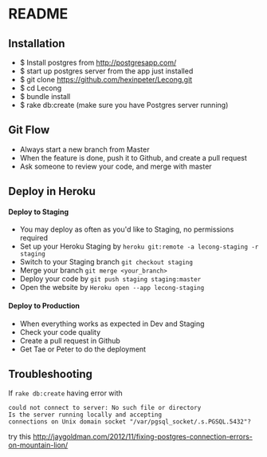 # README

## Installation

* $ Install postgres from http://postgresapp.com/
* $ start up postgres server from the app just installed
* $ git clone https://github.com/hexinpeter/Lecong.git
* $ cd Lecong
* $ bundle install
* $ rake db:create (make sure you have Postgres server running)



## Git Flow

* Always start a new branch from Master
* When the feature is done, push it to Github, and create a pull request
* Ask someone to review your code, and merge with master


## Deploy in Heroku

#### Deploy to Staging
* You may deploy as often as you'd like to Staging, no permissions required
* Set up your Heroku Staging by `heroku git:remote -a lecong-staging -r staging`
* Switch to your Staging branch `git checkout staging`
* Merge your branch `git merge <your_branch>`
* Deploy your code by `git push staging staging:master`
* Open the website by `Heroku open --app lecong-staging`

#### Deploy to Production
* When everything works as expected in Dev and Staging
* Check your code quality
* Create a pull request in Github
* Get Tae or Peter to do the deployment


## Troubleshooting

If `rake db:create` having error with

    could not connect to server: No such file or directory
    Is the server running locally and accepting
    connections on Unix domain socket "/var/pgsql_socket/.s.PGSQL.5432"?

try this http://jaygoldman.com/2012/11/fixing-postgres-connection-errors-on-mountain-lion/


